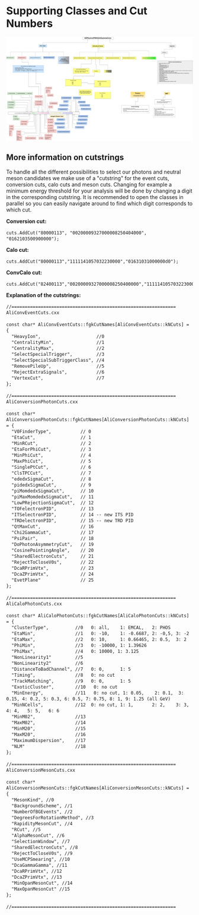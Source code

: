 # Supporting Classes and Cut Numbers

![](../.gitbook/assets/overview_gammaconv_aliphysicsmergedana.jpg)

## More information on cutstrings

To handle all the different possibilities to select our photons and neutral meson candidates we make use of a "cutstring" for the event cuts, conversion cuts, calo cuts and meson cuts. Changing for example a minimum energy threshold for your analysis will be done by changing a digit in the corresponding cutstring. It is recommended to open the classes in parallel so you can easily navigate around to find which digit corresponds to which cut.

**Conversion cut:**

```text
cuts.AddCut("80000113", "00200009327000008250404000", "0162103500900000");
```

**Calo cut:**

```text
cuts.AddCut("80000113","1111141057032230000","01631031000000d0");
```

**ConvCalo cut:**

```text
cuts.AddCut("82400113","00200009327000008250400000","1111141057032230000","0163103100000010");
```

**Explanation of the cutstrings:**

```text
//==============================================================
AliConvEventCuts.cxx

const char* AliConvEventCuts::fgkCutNames[AliConvEventCuts::kNCuts] = {
  "HeavyIon",                     //0
  "CentralityMin",                //1
  "CentralityMax",                //2
  "SelectSpecialTrigger",         //3
  "SelectSpecialSubTriggerClass", //4
  "RemovePileUp",                 //5
  "RejectExtraSignals",           //6
  "VertexCut",                    //7
};

//==============================================================
AliConversionPhotonCuts.cxx

const char* AliConversionPhotonCuts::fgkCutNames[AliConversionPhotonCuts::kNCuts] = {
  "V0FinderType",           // 0
  "EtaCut",                 // 1
  "MinRCut",                // 2
  "EtaForPhiCut",           // 3
  "MinPhiCut",              // 4
  "MaxPhiCut",              // 5
  "SinglePtCut",            // 6
  "ClsTPCCut",              // 7
  "ededxSigmaCut",          // 8
  "pidedxSigmaCut",         // 9
  "piMomdedxSigmaCut",      // 10
  "piMaxMomdedxSigmaCut",   // 11
  "LowPRejectionSigmaCut",  // 12
  "TOFelectronPID",         // 13
  "ITSelectronPID",         // 14 -- new ITS PID
  "TRDelectronPID",         // 15 -- new TRD PID
  "QtMaxCut",               // 16
  "Chi2GammaCut",           // 17
  "PsiPair",                // 18
  "DoPhotonAsymmetryCut",   // 19
  "CosinePointingAngle",    // 20
  "SharedElectronCuts",     // 21
  "RejectToCloseV0s",       // 22
  "DcaRPrimVtx",            // 23
  "DcaZPrimVtx",            // 24
  "EvetPlane"               // 25
};

//==============================================================
AliCaloPhotonCuts.cxx

const char* AliCaloPhotonCuts::fgkCutNames[AliCaloPhotonCuts::kNCuts] = {
  "ClusterType",          //0   0: all,    1: EMCAL,   2: PHOS
  "EtaMin",               //1   0: -10,    1: -0.6687, 2: -0,5, 3: -2
  "EtaMax",               //2   0: 10,     1: 0.66465, 2: 0.5,  3: 2
  "PhiMin",               //3   0: -10000, 1: 1.39626
  "PhiMax",               //4   0: 10000, 1: 3.125
  "NonLinearity1"         //5
  "NonLinearity2"         //6
  "DistanceToBadChannel", //7   0: 0,      1: 5
  "Timing",               //8   0: no cut
  "TrackMatching",        //9   0: 0,      1: 5
  "ExoticCluster",        //10   0: no cut
  "MinEnergy",            //11   0: no cut, 1: 0.05,    2: 0.1,  3: 0.15, 4: 0.2, 5: 0.3, 6: 0.5, 7: 0.75, 8: 1, 9: 1.25 (all GeV)
  "MinNCells",            //12  0: no cut, 1: 1,       2: 2,    3: 3,    4: 4,   5: 5,   6: 6
  "MinM02",               //13
  "MaxM02",               //14
  "MinM20",               //15
  "MaxM20",               //16
  "MaximumDispersion",    //17
  "NLM"                   //18
};

//==============================================================
AliConversionMesonCuts.cxx

const char* AliConversionMesonCuts::fgkCutNames[AliConversionMesonCuts::kNCuts] = {
  "MesonKind", //0
  "BackgroundScheme", //1
  "NumberOfBGEvents", //2
  "DegreesForRotationMethod", //3
  "RapidityMesonCut", //4
  "RCut", //5
  "AlphaMesonCut", //6
  "SelectionWindow", //7
  "SharedElectronCuts", //8
  "RejectToCloseV0s", //9
  "UseMCPSmearing", //10
  "DcaGammaGamma", //11
  "DcaRPrimVtx", //12
  "DcaZPrimVtx", //13
  "MinOpanMesonCut", //14
  "MaxOpanMesonCut" //15
};

//==============================================================
```

